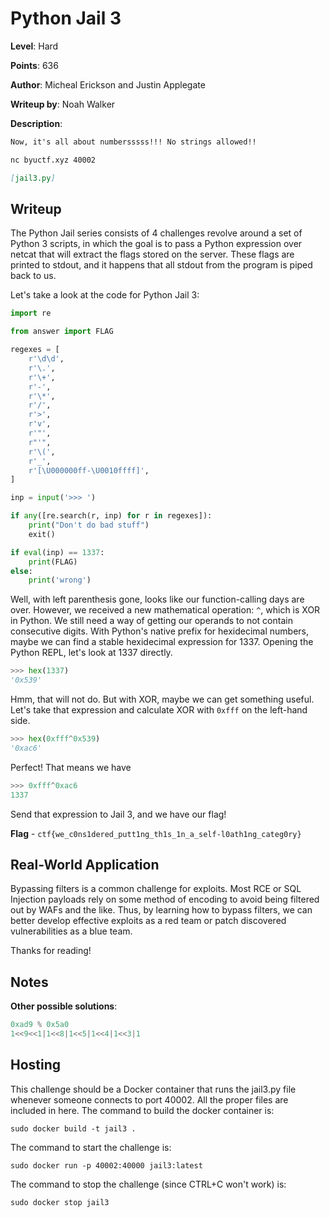 # Python Jail 3
**Level**: Hard

**Points**: 636

**Author**: Micheal Erickson and Justin Applegate

**Writeup by**: Noah Walker

**Description**:
```markdown
Now, it's all about numbersssss!!! No strings allowed!!

nc byuctf.xyz 40002

[jail3.py]
```

## Writeup
The Python Jail series consists of 4 challenges revolve around a set of Python 3 scripts, in which the goal is to pass a Python expression over netcat that will extract the flags stored on the server. These flags are printed to stdout, and it happens that all stdout from the program is piped back to us.

Let's take a look at the code for Python Jail 3:

```python
import re

from answer import FLAG

regexes = [
    r'\d\d',
    r'\.',
    r'\+',
    r'-',
    r'\*',
    r'/',
    r'>',
    r'v',
    r'"',
    r"'",
    r'\(',
    r'_',
    r'[\U000000ff-\U0010ffff]',
]

inp = input('>>> ')

if any([re.search(r, inp) for r in regexes]):
    print("Don't do bad stuff")
    exit()

if eval(inp) == 1337:
    print(FLAG)
else:
    print('wrong')
```

Well, with left parenthesis gone, looks like our function-calling days are over. However, we received a new mathematical operation: `^`, which is XOR in Python. We still need a way of getting our operands to not contain consecutive digits. With Python's native prefix for hexidecimal numbers, maybe we can find a stable hexidecimal expression for 1337. Opening the Python REPL, let's look at 1337 directly.

```python
>>> hex(1337)
'0x539'
```

Hmm, that will not do. But with XOR, maybe we can get something useful. Let's take that expression and calculate XOR with `0xfff` on the left-hand side.

```python
>>> hex(0xfff^0x539)
'0xac6'
```

Perfect! That means we have

```python
>>> 0xfff^0xac6
1337
```

Send that expression to Jail 3, and we have our flag!

**Flag** - `ctf{we_c0ns1dered_putt1ng_th1s_1n_a_self-l0ath1ng_categ0ry}`

## Real-World Application
Bypassing filters is a common challenge for exploits. Most RCE or SQL Injection payloads rely on some method of encoding to avoid being filtered out by WAFs and the like. Thus, by learning how to bypass filters, we can better develop effective exploits as a red team or patch discovered vulnerabilities as a blue team.

Thanks for reading!

## Notes

**Other possible solutions**:

```python
0xad9 % 0x5a0
1<<9<<1|1<<8|1<<5|1<<4|1<<3|1
```

## Hosting
This challenge should be a Docker container that runs the jail3.py file whenever someone connects to port 40002. All the proper files are included in here. The command to build the docker container is:

`sudo docker build -t jail3 .`

The command to start the challenge is:

`sudo docker run -p 40002:40000 jail3:latest`

The command to stop the challenge (since CTRL+C won't work) is:

`sudo docker stop jail3`